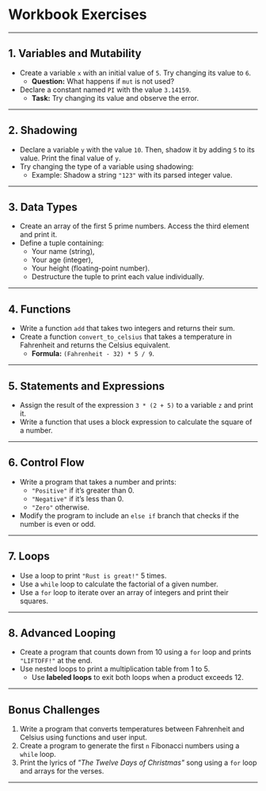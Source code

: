 # Workbook Exercises

---

## 1. Variables and Mutability

- Create a variable `x` with an initial value of `5`. Try changing its value to `6`.
  - **Question:** What happens if `mut` is not used?
- Declare a constant named `PI` with the value `3.14159`.
  - **Task:** Try changing its value and observe the error.

---

## 2. Shadowing

- Declare a variable `y` with the value `10`. Then, shadow it by adding `5` to its value. Print the final value of `y`.
- Try changing the type of a variable using shadowing:
  - Example: Shadow a string `"123"` with its parsed integer value.

---

## 3. Data Types

- Create an array of the first 5 prime numbers. Access the third element and print it.
- Define a tuple containing:
  - Your name (string),
  - Your age (integer),
  - Your height (floating-point number).
  - Destructure the tuple to print each value individually.

---

## 4. Functions

- Write a function `add` that takes two integers and returns their sum.
- Create a function `convert_to_celsius` that takes a temperature in Fahrenheit and returns the Celsius equivalent.
  - **Formula:** `(Fahrenheit - 32) * 5 / 9`.

---

## 5. Statements and Expressions

- Assign the result of the expression `3 * (2 + 5)` to a variable `z` and print it.
- Write a function that uses a block expression to calculate the square of a number.

---

## 6. Control Flow

- Write a program that takes a number and prints:
  - `"Positive"` if it’s greater than 0.
  - `"Negative"` if it’s less than 0.
  - `"Zero"` otherwise.
- Modify the program to include an `else if` branch that checks if the number is even or odd.

---

## 7. Loops

- Use a loop to print `"Rust is great!"` 5 times.
- Use a `while` loop to calculate the factorial of a given number.
- Use a `for` loop to iterate over an array of integers and print their squares.

---

## 8. Advanced Looping

- Create a program that counts down from 10 using a `for` loop and prints `"LIFTOFF!"` at the end.
- Use nested loops to print a multiplication table from 1 to 5.
  - Use **labeled loops** to exit both loops when a product exceeds 12.

---

## Bonus Challenges

1. Write a program that converts temperatures between Fahrenheit and Celsius using functions and user input.
2. Create a program to generate the first `n` Fibonacci numbers using a `while` loop.
3. Print the lyrics of *"The Twelve Days of Christmas"* song using a `for` loop and arrays for the verses.

---
